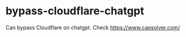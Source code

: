 # bypass-cloudflare-chatgpt
Can bypass Cloudflare on chatgpt. Check https://www.capsolver.com/ 
                                                                                                                                                                                                 